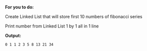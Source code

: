 **For you to do:**

Create Linked List that will store first 10 numbers of fibonacci series

Print number from Linked List 1 by 1 all in 1 line

**Output:**

```
0 1 1 2 3 5 8 13 21 34
```